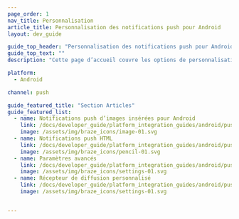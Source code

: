 ```yaml
---
page_order: 1
nav_title: Personnalisation
article_title: Personnalisation des notifications push pour Android
layout: dev_guide

guide_top_header: "Personnalisation des notifications push pour Android"
guide_top_text: ""
description: "Cette page d’accueil couvre les options de personnalisation des notifications push du SDK Braze Android comme les notifications push HTML, les notifications push d’image insérée, les paramètres avancés, etc."

platform:
  - Android

channel: push

guide_featured_title: "Section Articles"
guide_featured_list:
  - name: Notifications push d’images insérées pour Android
    link: /docs/developer_guide/platform_integration_guides/android/push_notifications/android/customization/inline_image_push/
    image: /assets/img/braze_icons/image-01.svg
  - name: Notifications push HTML
    link: /docs/developer_guide/platform_integration_guides/android/push_notifications/android/customization/html_rendered_push/
    image: /assets/img/braze_icons/pencil-01.svg
  - name: Paramètres avancés
    link: /docs/developer_guide/platform_integration_guides/android/push_notifications/android/customization/advanced_settings/
    image: /assets/img/braze_icons/settings-01.svg
  - name: Récepteur de diffusion personnalisé
    link: /docs/developer_guide/platform_integration_guides/android/push_notifications/android/customization/custom_broadcast_receiver/
    image: /assets/img/braze_icons/settings-01.svg


---
```

<br><br>
